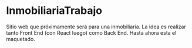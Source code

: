 # InmobiliariaTrabajo
Sitio web que próximamente será para una inmobiliaria. La idea es realizar tanto Front End (con React luego) como Back End. Hasta ahora esta el maquetado.

